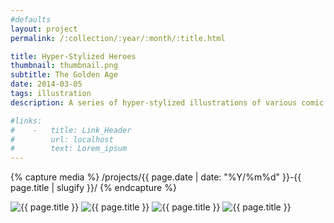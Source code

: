 ```yaml
---
#defaults
layout: project
permalink: /:collection/:year/:month/:title.html

title: Hyper-Stylized Heroes
thumbnail: thumbnail.png
subtitle: The Golden Age
date: 2014-03-05
tags: illustration
description: A series of hyper-stylized illustrations of various comic book characters representative of the Golden Age of Comic Books (circa 1940).

#links:
#    -   title: Link_Header
#        url: localhost
#        text: Lorem_ipsum
---
```


<!-- set project media path -->
{% capture media %}
    /projects/{{ page.date | date: "%Y/%m%d" }}-{{ page.title | slugify }}/
{% endcapture %}
<!-- end -->

<!-- media -->
<img class="span8" src="{{ site.data.global_assets.placeholder }}" data-original="{{media|strip}}heroes-1.png" alt="{{ page.title }}">
<img class="span8" src="{{ site.data.global_assets.placeholder }}" data-original="{{media|strip}}heroes-2.png" alt="{{ page.title }}">
<img class="span8" src="{{ site.data.global_assets.placeholder }}" data-original="{{media|strip}}heroes-3.png" alt="{{ page.title }}">
<img class="span8" src="{{ site.data.global_assets.placeholder }}" data-original="{{media|strip}}heroes-4.png" alt="{{ page.title }}">
